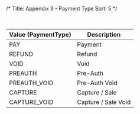 /*
Title: Appendix 3 - Payment Type
Sort: 5
*/



&nbsp;

| Value (PaymentType) | Description         |
|---------------------|---------------------|
| PAY                 | Payment             |
| REFUND              | Refund              |
| VOID                | Void                |
| PREAUTH             | Pre-Auth            |
| PREAUTH_VOID        | Pre-Auth Void       |
| CAPTURE             | Capture / Sale      |
| CAPTURE_VOID        | Capture / Sale Void |